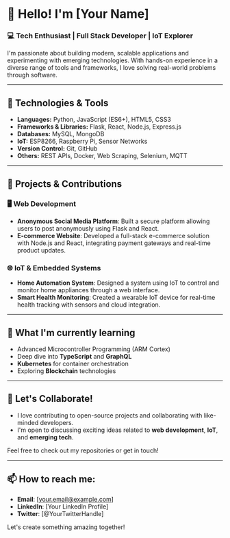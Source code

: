 <!--## Hi there 👋

<!--
**Walter-Hartwell-White/Walter-Hartwell-White** is a ✨ _special_ ✨ repository because its `README.md` (this file) appears on your GitHub profile.

Here are some ideas to get you started:

- 🔭 I’m currently working on ...
- 🌱 I’m currently learning ...
- 👯 I’m looking to collaborate on ...
- 🤔 I’m looking for help with ...
- 💬 Ask me about ...
- 📫 How to reach me: ...
- 😄 Pronouns: ...
- ⚡ Fun fact: ...

[![GitHub Streak](https://streak-stats.demolab.com/?user=Walter-Hartwell-White)](https://git.io/streak-stats)
-->

# 👋 Hello! I'm [Your Name]

### 💻 Tech Enthusiast | Full Stack Developer | IoT Explorer

I'm passionate about building modern, scalable applications and experimenting with emerging technologies. With hands-on experience in a diverse range of tools and frameworks, I love solving real-world problems through software.

---

## 🔧 Technologies & Tools

- **Languages:** Python, JavaScript (ES6+), HTML5, CSS3
- **Frameworks & Libraries:** Flask, React, Node.js, Express.js
- **Databases:** MySQL, MongoDB
- **IoT:** ESP8266, Raspberry Pi, Sensor Networks
- **Version Control:** Git, GitHub
- **Others:** REST APIs, Docker, Web Scraping, Selenium, MQTT

---

## 🚀 Projects & Contributions

### 🖥️ Web Development
- **Anonymous Social Media Platform**: Built a secure platform allowing users to post anonymously using Flask and React.
- **E-commerce Website**: Developed a full-stack e-commerce solution with Node.js and React, integrating payment gateways and real-time product updates.
  
### 🌐 IoT & Embedded Systems
- **Home Automation System**: Designed a system using IoT to control and monitor home appliances through a web interface.
- **Smart Health Monitoring**: Created a wearable IoT device for real-time health tracking with sensors and cloud integration.

---

## 🌱 What I'm currently learning

- Advanced Microcontroller Programming (ARM Cortex)
- Deep dive into **TypeScript** and **GraphQL**
- **Kubernetes** for container orchestration
- Exploring **Blockchain** technologies

---

## 🤝 Let's Collaborate!

- I love contributing to open-source projects and collaborating with like-minded developers.
- I'm open to discussing exciting ideas related to **web development**, **IoT**, and **emerging tech**.

Feel free to check out my repositories or get in touch!

---

## 📫 How to reach me:

- **Email**: [your.email@example.com]
- **LinkedIn**: [Your LinkedIn Profile]
- **Twitter**: [@YourTwitterHandle]

Let's create something amazing together!
